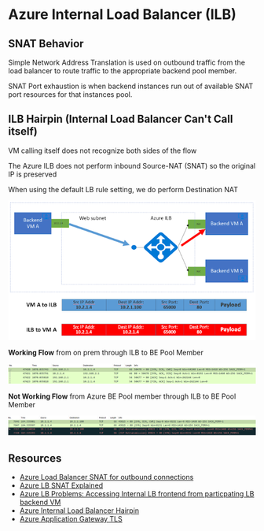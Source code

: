 # Azure Internal Load Balancer (ILB) #

## SNAT Behavior ##

Simple Network Address Translation is used on outbound traffic from the load balancer to route traffic to the appropriate backend pool member.

SNAT Port exhaustion is when backend instances run out of available SNAT port resources for that instances pool.

## ILB Hairpin (Internal Load Balancer Can't Call itself) ##

VM calling itself does not recognize both sides of the flow

The Azure ILB does not perform inbound Source-NAT (SNAT) so the original IP is preserved

When using the default LB rule setting, we do perform Destination NAT

![Azure ILB Hairpin](../images/ILB_Hairpin.png)

**Working Flow** from on prem through ILB to BE Pool Member

![Azure ILB Working on-prem to ILB](../Images/ILB_Working_Flow.png)

**Not Working Flow** from Azure BE Pool member through ILB to BE Pool Member

![Azure ILB Not Working Self back to self](../Images/ILB_NotWorking_Flow.png)

## Resources ##

* [Azure Load Balancer SNAT for outbound connections](https://docs.microsoft.com/en-us/azure/load-balancer/load-balancer-outbound-connections#exhaustion)
* [Azure LB SNAT Explained](https://msazure.club/azure-load-balancer-snat-behavior-explained/)
* [Azure LB Problems: Accessing Internal LB frontend from particpating LB backend VM](https://docs.microsoft.com/en-us/azure/load-balancer/load-balancer-troubleshoot-backend-traffic#cause-4-accessing-the-internal-load-balancer-frontend-from-the-participating-load-balancer-backend-pool-vm)
* [Azure Internal Load Balancer Hairpin](https://cloudnetsec.blogspot.com/2019/08/azure-internal-load-balancer-ilb-hairpin.html)
* [Azure Application Gateway TLS](https://docs.microsoft.com/en-us/azure/application-gateway/ssl-overview)